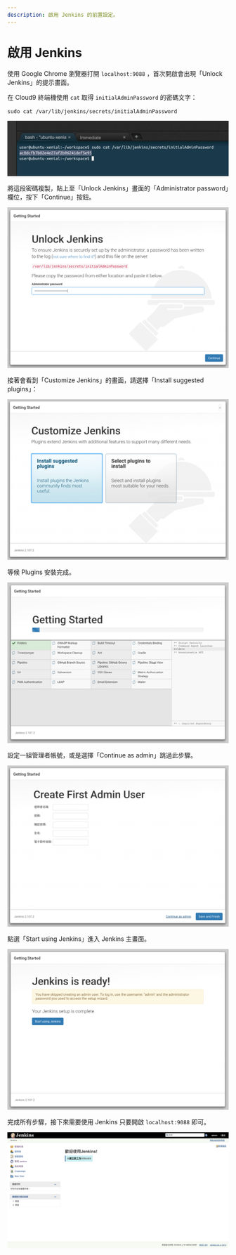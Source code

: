 ```yaml
---
description: 啟用 Jenkins 的前置設定。
---
```


# 啟用 Jenkins

使用 Google Chrome 瀏覽器打開 `localhost:9088` ，首次開啟會出現「Unlock Jenkins」的提示畫面。

在 Cloud9 終端機使用 `cat` 取得 `initialAdminPassword` 的密碼文字：

```text
sudo cat /var/lib/jenkins/secrets/initialAdminPassword
```

![](.gitbook/assets/image%20%286%29.png)

將這段密碼複製，貼上至「Unlock Jenkins」畫面的「Administrator password」欄位，按下「Continue」按鈕。

![](.gitbook/assets/image%20%2821%29.png)

接著會看到「Customize Jenkins」的畫面，請選擇「Install suggested plugins」：

![](.gitbook/assets/image%20%2830%29.png)

等候 Plugins 安裝完成。

![](.gitbook/assets/image%20%2811%29.png)

設定一組管理者帳號，或是選擇「Continue as admin」跳過此步驟。

![](.gitbook/assets/image%20%287%29.png)

點選「Start using Jenkins」進入 Jenkins 主畫面。

![](.gitbook/assets/image%20%2843%29.png)

完成所有步驟，接下來需要使用 Jenkins 只要開啟 `localhost:9088` 即可。

![](.gitbook/assets/image%20%288%29.png)



